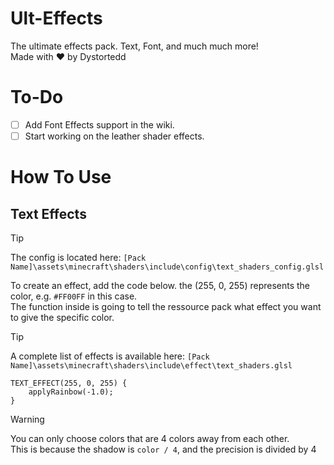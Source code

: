 # Ult-Effects
The ultimate effects pack. Text, Font, and much much more!
<br/>Made with :heart: by Dystortedd

# To-Do
- [ ] Add Font Effects support in the wiki.
- [ ] Start working on the leather shader effects.

# How To Use

## Text Effects

> [!TIP]
> The config is located here: `[Pack Name]\assets\minecraft\shaders\include\config\text_shaders_config.glsl`

To create an effect, add the code below. the (255, 0, 255) represents the color, e.g. `#FF00FF` in this case.
<br/>The function inside is going to tell the ressource pack what effect you want to give the specific color.

> [!TIP]
> A complete list of effects is available here: `[Pack Name]\assets\minecraft\shaders\include\effect\text_shaders.glsl`

```
TEXT_EFFECT(255, 0, 255) {
	applyRainbow(-1.0);
}
```


> [!WARNING]
> You can only choose colors that are 4 colors away from each other.
> <br/>This is because the shadow is `color / 4`, and the precision is divided by 4
